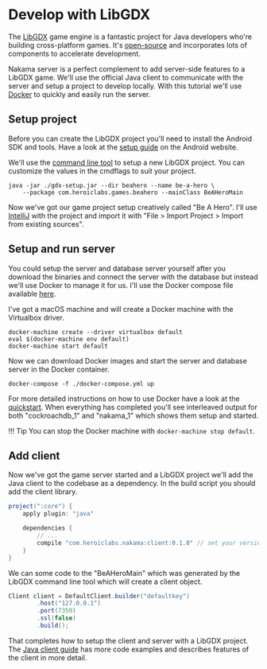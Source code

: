 # Develop with LibGDX

The <a href="http://libgdx.badlogicgames.com/" target="\_blank">LibGDX</a> game engine is a fantastic project for Java developers who're building cross-platform games. It's <a href="https://github.com/libgdx/libgdx" target="\_blank">open-source</a> and incorporates lots of components to accelerate development.

Nakama server is a perfect complement to add server-side features to a LibGDX game. We'll use the official Java client to communicate with the server and setup a project to develop locally. With this tutorial we'll use [Docker](install-docker-quickstart.md) to quickly and easily run the server.

## Setup project

Before you can create the LibGDX project you'll need to install the Android SDK and tools. Have a look at the <a href="https://developer.android.com/topic/instant-apps/getting-started/setup.html" target="\_blank">setup guide</a> on the Android website.

We'll use the <a href="https://github.com/libgdx/libgdx/wiki/Project-Setup-Gradle#creating-a-libgdx-project-using-the-command-line" target="\_blank">command line tool</a> to setup a new LibGDX project. You can customize the values in the cmdflags to suit your project.

```shell
java -jar ./gdx-setup.jar --dir beahero --name be-a-hero \
    --package com.heroiclabs.games.beahero --mainClass BeAHeroMain
```

Now we've got our game project setup creatively called "Be A Hero". I'll use <a href="https://github.com/libgdx/libgdx/wiki/Gradle-and-Intellij-IDEA" target="\_blank">IntelliJ</a> with the project and import it with "File > Import Project > Import from existing sources".

## Setup and run server

You could setup the server and database server yourself after you download the binaries and connect the server with the database but instead we'll use Docker to manage it for us. I'll use the Docker compose file available [here](install-docker-quickstart.md#using-docker-compose).

I've got a macOS machine and will create a Docker machine with the Virtualbox driver.

```shell
docker-machine create --driver virtualbox default
eval $(docker-machine env default)
docker-machine start default
```

Now we can download Docker images and start the server and database server in the Docker container.

```shell
docker-compose -f ./docker-compose.yml up
```

For more detailed instructions on how to use Docker have a look at the [quickstart](install-docker-quickstart.md). When everything has completed you'll see interleaved output for both "cockroachdb_1" and "nakama_1" which shows them setup and started.

!!! Tip
    You can stop the Docker machine with `docker-machine stop default`.

## Add client

Now we've got the game server started and a LibGDX project we'll add the Java client to the codebase as a dependency. In the build script you should add the client library.

```groovy
project(":core") {
    apply plugin: "java"

    dependencies {
        // ...
        compile "com.heroiclabs.nakama:client:0.1.0" // set your version
    }
}
```

We can some code to the "BeAHeroMain" which was generated by the LibGDX command line tool which will create a client object.

```java
Client client = DefaultClient.builder("defaultkey")
        .host("127.0.0.1")
        .port(7350)
        .ssl(false)
        .build();
```

That completes how to setup the client and server with a LibGDX project. The [Java client guide](android-java-client-guide.md) has more code examples and describes features of the client in more detail.
